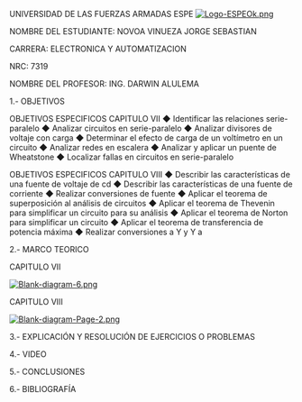 UNIVERSIDAD DE LAS FUERZAS ARMADAS 
                                      ESPE
  [![Logo-ESPEOk.png](https://i.postimg.cc/P5XdL97z/Logo-ESPEOk.png)](https://postimg.cc/HVhqRZdV)
                                                                        



NOMBRE DEL ESTUDIANTE: NOVOA VINUEZA JORGE SEBASTIAN 
  
CARRERA: ELECTRONICA Y AUTOMATIZACION 

NRC: 7319

NOMBRE DEL PROFESOR: ING. DARWIN ALULEMA



1.- OBJETIVOS 


OBJETIVOS ESPECIFICOS CAPITULO VII
◆ Identificar las relaciones serie-paralelo
◆ Analizar circuitos en serie-paralelo
◆ Analizar divisores de voltaje con carga
◆ Determinar el efecto de carga de un voltímetro en
un circuito
◆ Analizar redes en escalera
◆ Analizar y aplicar un puente de Wheatstone
◆ Localizar fallas en circuitos en serie-paralelo

OBJETIVOS ESPECIFICOS CAPITULO VIII
◆ Describir las características de una fuente de
voltaje de cd
◆ Describir las características de una fuente de
corriente
◆ Realizar conversiones de fuente
◆ Aplicar el teorema de superposición al análisis de
circuitos
◆ Aplicar el teorema de Thevenin para simplificar un
circuito para su análisis
◆ Aplicar el teorema de Norton para simplificar un
circuito
◆ Aplicar el teorema de transferencia de potencia
máxima
◆ Realizar conversiones  a Y y Y a

2.- MARCO TEORICO 

CAPITULO 	VII

[![Blank-diagram-6.png](https://i.postimg.cc/XXST07DR/Blank-diagram-6.png)](https://postimg.cc/fSCHcZsC)


CAPITULO VIII

[![Blank-diagram-Page-2.png](https://i.postimg.cc/vTjYtc5V/Blank-diagram-Page-2.png)](https://postimg.cc/kRQPnM1J)

3.- EXPLICACIÓN Y RESOLUCIÓN DE EJERCICIOS O PROBLEMAS


4.- VIDEO


5.- CONCLUSIONES


6.- BIBLIOGRAFÍA





